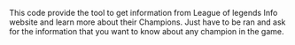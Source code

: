 This code provide the tool to get information from League of legends Info website and learn more about their Champions. 
Just have to be ran and ask for the information that you want to know about any champion in the game. 
